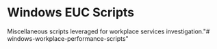 # Windows EUC Scripts
Miscellaneous scripts leveraged for workplace services investigation."# windows-workplace-performance-scripts" 
